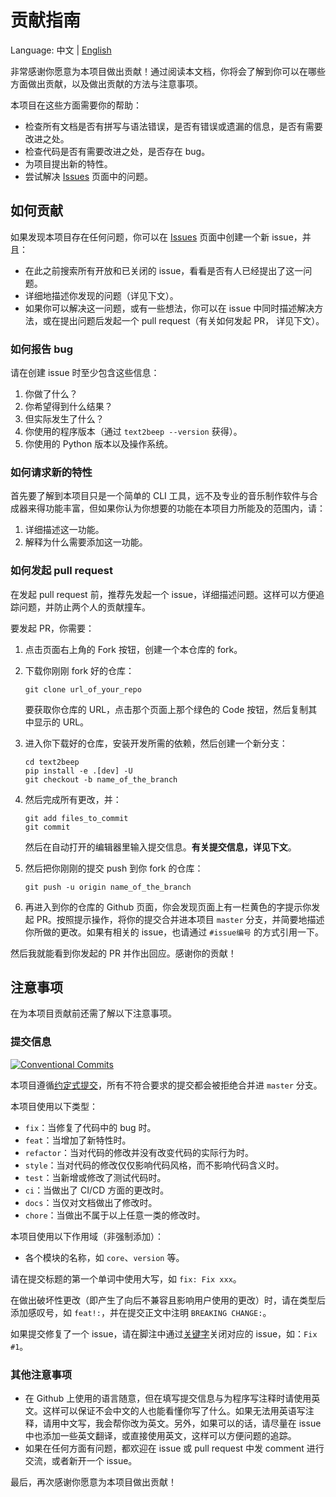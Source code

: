 # 贡献指南

Language: 中文 | [English](CONTRIBUTING_en.md)

非常感谢你愿意为本项目做出贡献！通过阅读本文档，你将会了解到你可以在哪些方面做出贡献，以及做出贡献的方法与注意事项。

本项目在这些方面需要你的帮助：

* 检查所有文档是否有拼写与语法错误，是否有错误或遗漏的信息，是否有需要改进之处。
* 检查代码是否有需要改进之处，是否存在 bug。
* 为项目提出新的特性。
* 尝试解决 [Issues](https://github.com/shniubobo/text2beep/issues) 页面中的问题。

## 如何贡献

如果发现本项目存在任何问题，你可以在 [Issues](https://github.com/shniubobo/text2beep/issues) 页面中创建一个新 issue，并且：

* 在此之前搜索所有开放和已关闭的 issue，看看是否有人已经提出了这一问题。
* 详细地描述你发现的问题（详见下文）。
* 如果你可以解决这一问题，或有一些想法，你可以在 issue 中同时描述解决方法，或在提出问题后发起一个 pull request（有关如何发起 PR， 详见下文）。

### 如何报告 bug

请在创建 issue 时至少包含这些信息：

1. 你做了什么？
2. 你希望得到什么结果？
3. 但实际发生了什么？
4. 你使用的程序版本（通过 `text2beep --version` 获得）。
5. 你使用的 Python 版本以及操作系统。

### 如何请求新的特性

首先要了解到本项目只是一个简单的 CLI 工具，远不及专业的音乐制作软件与合成器来得功能丰富，但如果你认为你想要的功能在本项目力所能及的范围内，请：

1. 详细描述这一功能。
2. 解释为什么需要添加这一功能。

### 如何发起 pull request

在发起 pull request 前，推荐先发起一个 issue，详细描述问题。这样可以方便追踪问题，并防止两个人的贡献撞车。

要发起 PR，你需要：

1. 点击页面右上角的 Fork 按钮，创建一个本仓库的 fork。

2. 下载你刚刚 fork 好的仓库：

   ```
   git clone url_of_your_repo
   ```

   要获取你仓库的 URL，点击那个页面上那个绿色的 Code 按钮，然后复制其中显示的 URL。

3. 进入你下载好的仓库，安装开发所需的依赖，然后创建一个新分支：

   ```
   cd text2beep
   pip install -e .[dev] -U
   git checkout -b name_of_the_branch
   ```

4. 然后完成所有更改，并：

   ```
   git add files_to_commit
   git commit
   ```

   然后在自动打开的编辑器里输入提交信息。**有关提交信息，详见下文**。

5. 然后把你刚刚的提交 push 到你 fork 的仓库：

   ```
   git push -u origin name_of_the_branch
   ```

6. 再进入到你的仓库的 Github 页面，你会发现页面上有一栏黄色的字提示你发起 PR。按照提示操作，将你的提交合并进本项目 `master` 分支，并简要地描述你所做的更改。如果有相关的 issue，也请通过 `#issue编号` 的方式引用一下。

然后我就能看到你发起的 PR 并作出回应。感谢你的贡献！

## 注意事项

在为本项目贡献前还需了解以下注意事项。

### 提交信息

[![Conventional Commits](https://img.shields.io/badge/Conventional%20Commits-1.0.0-yellow.svg)](https://conventionalcommits.org)

本项目遵循[约定式提交](https://www.conventionalcommits.org/zh-hans/v1.0.0-beta.4/)，所有不符合要求的提交都会被拒绝合并进 `master` 分支。

本项目使用以下类型：

* `fix`：当修复了代码中的 bug 时。
* `feat`：当增加了新特性时。
* `refactor`：当对代码的修改并没有改变代码的实际行为时。
* `style`：当对代码的修改仅仅影响代码风格，而不影响代码含义时。
* `test`：当新增或修改了测试代码时。
* `ci`：当做出了 CI/CD 方面的更改时。
* `docs`：当仅对文档做出了修改时。
* `chore`：当做出不属于以上任意一类的修改时。

本项目使用以下作用域（非强制添加）：

* 各个模块的名称，如 `core`、`version` 等。

请在提交标题的第一个单词中使用大写，如 `fix: Fix xxx`。

在做出破坏性更改（即产生了向后不兼容且影响用户使用的更改）时，请在类型后添加感叹号，如 `feat!:`，并在提交正文中注明 `BREAKING CHANGE:`。

如果提交修复了一个 issue，请在脚注中通过[关键字](https://docs.github.com/en/github/managing-your-work-on-github/linking-a-pull-request-to-an-issue#linking-a-pull-request-to-an-issue-using-a-keyword)关闭对应的 issue，如：`Fix #1`。

### 其他注意事项

* 在 Github 上使用的语言随意，但在填写提交信息与为程序写注释时请使用英文。这样可以保证不会中文的人也能看懂你写了什么。如果无法用英语写注释，请用中文写，我会帮你改为英文。另外，如果可以的话，请尽量在 issue 中也添加一些英文翻译，或直接使用英文，这样可以方便问题的追踪。
* 如果在任何方面有问题，都欢迎在 issue 或 pull request 中发 comment 进行交流，或者新开一个 issue。



最后，再次感谢你愿意为本项目做出贡献！
